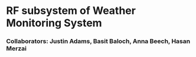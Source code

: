 # **RF subsystem of Weather Monitoring System**
### Collaborators: Justin Adams, Basit Baloch, Anna Beech, Hasan Merzai
